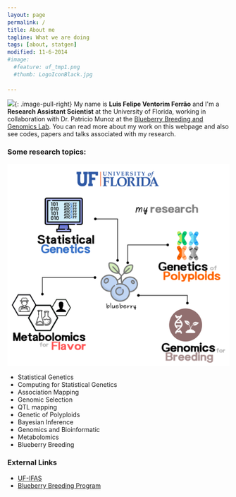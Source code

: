 ```yaml
---
layout: page
permalink: /
title: About me
tagline: What we are doing
tags: [about, statgen]
modified: 11-6-2014
#image:
  #feature: uf_tmp1.png
  #thumb: LogoIconBlack.jpg

---
```


<img src="{{ site.url }}/images/felipe.jpg" width="120">{: .image-pull-right}  My name is **Luis Felipe Ventorim Ferrão** and I'm a **Research Assistant Scientist** at the University of Florida, working in collaboration with Dr. Patricio Munoz at the [Blueberry Breeding and Genomics Lab](https://www.blueberrybreeding.com/). 
You can read more about my work on this webpage and also see codes, papers and talks associated with my research.



### Some research topics:

<p align="center">
  <img src="./logo2.png" />
</p>


- Statistical Genetics
- Computing for Statistical Genetics
- Association Mapping
- Genomic Selection
- QTL mapping
- Genetic of Polyploids
- Bayesian Inference
- Genomics and Bioinformatic
- Metabolomics
- Blueberry Breeding

### External Links
- [UF-IFAS](https://hos.ifas.ufl.edu/people/on-campus-faculty/)
- [Blueberry Breeding Program](https://www.blueberrybreeding.com/)


